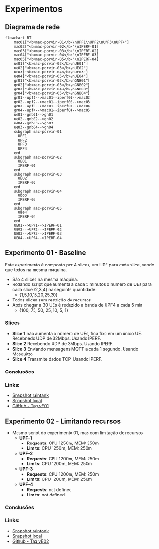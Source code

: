 # Experimentos

## Diagrama de rede

```mermaid
flowchart BT
    mac01["<b>mac-porvir-01</b>\nUPF1\nUPF2\nUPF3\nUPF4"]
    mac02["<b>mac-porvir-02</b>"\nIPERF-01]
    mac03["<b>mac-porvir-03</b>"\nIPERF-02]
    mac04["<b>mac-porvir-04</b>"\nIPERF-03]
    mac05["<b>mac-porvir-05</b>"\nIPERF-04]
    ue01["<b>mac-porvir-02</b>\nUE01"]
    ue02["<b>mac-porvir-03</b>\nUE02"]
    ue03["<b>mac-porvir-04</b>\nUE03"]
    ue04["<b>mac-porvir-05</b>\nUE04"]
    gn01["<b>mac-porvir-02</b>\nGNB01"]
    gn02["<b>mac-porvir-03</b>\nGNB02"]
    gn03["<b>mac-porvir-04</b>\nGNB03"]
    gn04["<b>mac-porvir-05</b>\nGNB04"]
    gn01--upf1-->mac01--iperf01-->mac02
    gn02--upf2-->mac01--iperf02-->mac03
    gn03--upf3-->mac01--iperf03-->mac04
    gn04--upf4-->mac01--iperf04-->mac05
    ue01--gnb01-->gn01
    ue02--gnb02-->gn02
    ue04--gnb03-->gn03
    ue03--gnb04-->gn04
    subgraph mac-porvir-01
      UPF1
      UPF2
      UPF3
      UPF4
    end
    subgraph mac-porvir-02
      UE01
      IPERF-01
    end
    subgraph mac-porvir-03
      UE02
      IPERF-02
    end
    subgraph mac-porvir-04
      UE03
      IPERF-03
    end
    subgraph mac-porvir-05
      UE04
      IPERF-04
    end
    UE01-->UPF1-->IPERF-01
    UE02-->UPF2-->IPERF-02
    UE03-->UPF3-->IPERF-03
    UE04-->UPF4-->IPERF-04
```

## Experimento 01 - Baseline

Este experimento é composto por 4 slices, um UPF para cada slice, sendo que todos na mesma máquina.  

- São 4 slices na mesma máquina.
- Rodando script que aumenta a cada 5 minutos o número de UEs para cada slice (2,3,4) na seguinte quantidade:
  -  {1,5,10,15,20,25,30}
- Todos slices sem restrição de recursos
- Após chegar a 30 UEs é reduzido a banda de UPF4 a cada 5 min
  - {100, 75, 50, 25, 10, 5, 1}

### Slices

- **Slice 1** não aumenta o número de UEs, fica fixo em um único UE. Recebnedo UDP de 32Mbps. Usando IPERF.
- **Slice 2** Recebendo UDP de 3Mbps. Usando IPERF.
- **Slice 3** Enviando mensagens MQTT a cada 1 segundo. Usando Mosquitto
- **Slice 4** Transmite dados TCP. Usando IPERF.

### Conclusões

###  Links: 
- [Snapshot raintank](https://snapshots.raintank.io/dashboard/snapshot/6D7ZVa1knxh0uAnkTCJr7puoE4ETT6tS)
- [Snapshot local](http://localhost:3000/dashboard/snapshot/r4OTaQXUt0F2h0YiSDWkv5Oyz5lmKQTX)
- [GitHub - Tag vE01](https://github.com/maikovisky/open5gs/tree/vE01)

## Experimento 02 - Limitando recursos

- Mesmo script do experimento 01, mas com limitação de recursos
  - **UPF-1**
    - **Requests**: CPU 1250m, MEM: 250m
    - **Limits**: CPU 1250m, MEM: 250m
  - **UPF-2**
    - **Requests**: CPU 1200m, MEM: 250m
    - **Limits**: CPU 1200m, MEM: 250m
  - **UPF-3**
    - **Requests**: CPU 1200m, MEM: 250m
    - **Limits**: CPU 1200m, MEM: 250m
  - **UPF-4**
    - **Requests**: not defined
    - **Limits**: not defined

### Conclusões

### Links:
- [Snapshot raintank](https://snapshots.raintank.io/dashboard/snapshot/0NB01YiXKN5ucm71tFOdiI9pLLmrPI1C)
- [Snapshot local](http://localhost:3000/dashboard/snapshot/J1H7PIhXANeCujItO6XqTuexcxohXoy6)
- [Github - Tag  vE02](https://github.com/maikovisky/open5gs/tree/vE02)